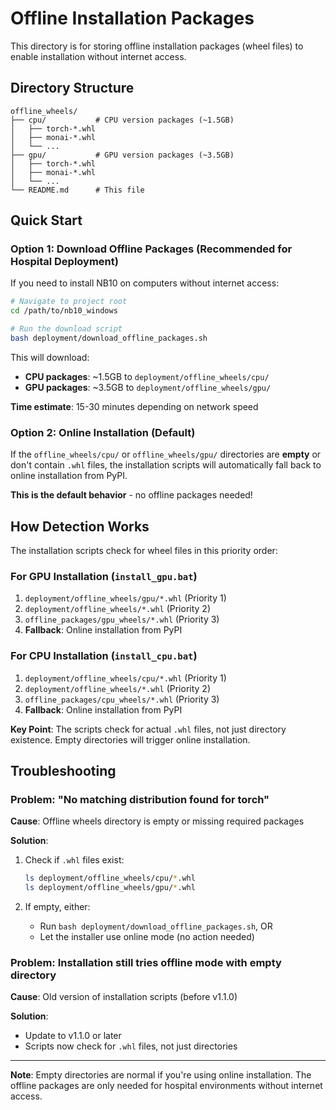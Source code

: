 # Offline Installation Packages

This directory is for storing offline installation packages (wheel files) to enable installation without internet access.

## Directory Structure

```
offline_wheels/
├── cpu/           # CPU version packages (~1.5GB)
│   ├── torch-*.whl
│   ├── monai-*.whl
│   └── ...
├── gpu/           # GPU version packages (~3.5GB)
│   ├── torch-*.whl
│   ├── monai-*.whl
│   └── ...
└── README.md      # This file
```

## Quick Start

### Option 1: Download Offline Packages (Recommended for Hospital Deployment)

If you need to install NB10 on computers without internet access:

```bash
# Navigate to project root
cd /path/to/nb10_windows

# Run the download script
bash deployment/download_offline_packages.sh
```

This will download:
- **CPU packages**: ~1.5GB to `deployment/offline_wheels/cpu/`
- **GPU packages**: ~3.5GB to `deployment/offline_wheels/gpu/`

**Time estimate**: 15-30 minutes depending on network speed

### Option 2: Online Installation (Default)

If the `offline_wheels/cpu/` or `offline_wheels/gpu/` directories are **empty** or don't contain `.whl` files, the installation scripts will automatically fall back to online installation from PyPI.

**This is the default behavior** - no offline packages needed!

## How Detection Works

The installation scripts check for wheel files in this priority order:

### For GPU Installation (`install_gpu.bat`)
1. `deployment/offline_wheels/gpu/*.whl` (Priority 1)
2. `deployment/offline_wheels/*.whl` (Priority 2)
3. `offline_packages/gpu_wheels/*.whl` (Priority 3)
4. **Fallback**: Online installation from PyPI

### For CPU Installation (`install_cpu.bat`)
1. `deployment/offline_wheels/cpu/*.whl` (Priority 1)
2. `deployment/offline_wheels/*.whl` (Priority 2)
3. `offline_packages/cpu_wheels/*.whl` (Priority 3)
4. **Fallback**: Online installation from PyPI

**Key Point**: The scripts check for actual `.whl` files, not just directory existence. Empty directories will trigger online installation.

## Troubleshooting

### Problem: "No matching distribution found for torch"

**Cause**: Offline wheels directory is empty or missing required packages

**Solution**:
1. Check if `.whl` files exist:
   ```bash
   ls deployment/offline_wheels/cpu/*.whl
   ls deployment/offline_wheels/gpu/*.whl
   ```

2. If empty, either:
   - Run `bash deployment/download_offline_packages.sh`, OR
   - Let the installer use online mode (no action needed)

### Problem: Installation still tries offline mode with empty directory

**Cause**: Old version of installation scripts (before v1.1.0)

**Solution**:
- Update to v1.1.0 or later
- Scripts now check for `.whl` files, not just directories

---

**Note**: Empty directories are normal if you're using online installation. The offline packages are only needed for hospital environments without internet access.
